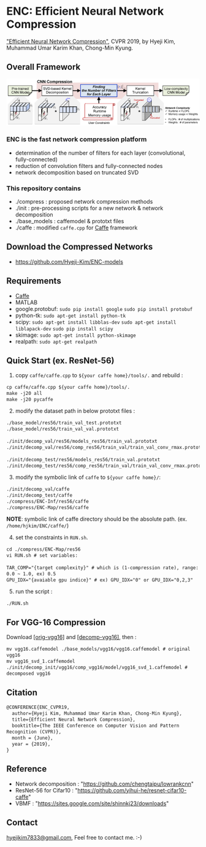 # ENC: Efficient Neural Network Compression
["Efficient Neural Network Compression"](https://arxiv.org/abs/1811.12781), CVPR 2019, by Hyeji Kim, Muhammad Umar Karim Khan, Chong-Min Kyung.  

## Overall Framework
![i](https://github.com/Hyeji-Kim/ENC/blob/master/fig/overall2.png)


### ENC is the fast network compression platform
* determination of the number of filters for each layer (convolutional, fully-connected)
* reduction of convolution filters and fully-connected nodes
* network decomposition based on truncated SVD


### This repository contains
* ./compress : proposed network compression methods 
* ./init : pre-processing scripts for a new network & network decomposition 
* ./base_models : caffemodel & prototxt files
* ./caffe : modified ```caffe.cpp``` for [Caffe](https://github.com/BVLC/caffe) framework


## Download the Compressed Networks
* https://github.com/Hyeji-Kim/ENC-models


## Requirements
* [Caffe](https://github.com/BVLC/caffe)
* MATLAB
* google.protobuf: ```sudo pip install google```  ```sudo pip install protobuf```
* python-tk: ```sudo apt-get install python-tk```
* scipy: ```sudo apt-get install libblas-dev```  ```sudo apt-get install liblapack-dev```  ```sudo pip install scipy```
* skimage: ```sudo apt-get install python-skimage```
* realpath: ```sudo apt-get realpath```

## Quick Start (ex. ResNet-56)

1. copy ```caffe/caffe.cpp``` to ```${your caffe home}/tools/.``` and rebuild :
```Shell
cp caffe/caffe.cpp ${your caffe home}/tools/.
make -j20 all
make -j20 pycaffe
```

2. modify the dataset path in below prototxt files : 
```Shell
./base_model/res56/train_val_test.prototxt
./base_model/res56/train_val_val.prototxt

./init/decomp_val/res56/models_res56/train_val.prototxt
./init/decomp_val/res56/comp_res56/train_val/train_val_conv_rmax.prototxt

./init/decomp_test/res56/models_res56/train_val.prototxt
./init/decomp_test/res56/comp_res56/train_val/train_val_conv_rmax.prototxt
```

3. modify the symbolic link of ```caffe```  to ```${your caffe home}/```:
```Shell
./init/decomp_val/caffe
./init/decomp_test/caffe
./compress/ENC-Inf/res56/caffe
./compress/ENC-Map/res56/caffe
```
**NOTE**: symbolic link of caffe directory should be the absolute path. (ex. ```/home/hjkim/ENC/caffe/```)

4. set the constraints in ```RUN.sh```.
```Shell
cd ./compress/ENC-Map/res56
vi RUN.sh # set variables:

TAR_COMP="{target complexity}" # which is (1-compression rate), range: 0.0 ~ 1.0, ex) 0.5
GPU_IDX="{avaiable gpu indice}" # ex) GPU_IDX="0" or GPU_IDX="0,2,3"
```

5. run the script :
```Shell
./RUN.sh
```

## For VGG-16 Compression

Download [[orig-vgg16]](https://www.amazon.com/clouddrive/share/rRU4MaQsuoyZNnMjydA4iLdyyef7KpIVDeIlP0NlE12) and [[decomp-vgg16]](https://www.amazon.com/clouddrive/share/CSDSTfsROq0OJmzSsoXlOsEFrKwB9ee9BtcCbP7F2Xs), then :
```Shell
mv vgg16.caffemodel ./base_models/vgg16/vgg16.caffemodel # original vgg16
mv vgg16_svd_1.caffemodel ./init/decomp_init/vgg16/comp_vgg16/model/vgg16_svd_1.caffemodel # decomposed vgg16
```


## Citation
```
@CONFERENCE{ENC_CVPR19,
  author={Hyeji Kim, Muhammad Umar Karim Khan, Chong-Min Kyung},
  title={Efficient Neural Network Compression},
  booktitle={The IEEE Conference on Computer Vision and Pattern Recognition (CVPR)},
  month = {June},
  year = {2019},
}
```

## Reference

* Network decomposition : "https://github.com/chengtaipu/lowrankcnn"
* ResNet-56 for Cifar10 : "https://github.com/yihui-he/resnet-cifar10-caffe"
* VBMF : "https://sites.google.com/site/shinnkj23/downloads"

## Contact

hyejikim7833@gmail.com, Feel free to contact me. :-)
